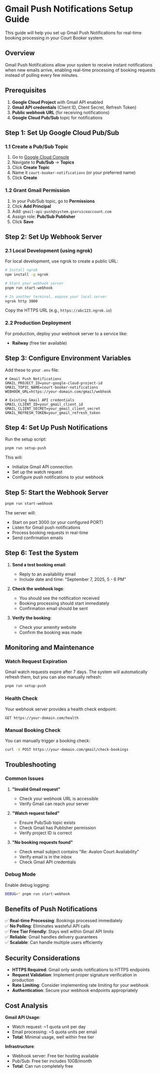 # Gmail Push Notifications Setup Guide

This guide will help you set up Gmail Push Notifications for real-time booking processing in your Court Booker system.

## Overview

Gmail Push Notifications allow your system to receive instant notifications when new emails arrive, enabling real-time processing of booking requests instead of polling every few minutes.

## Prerequisites

1. **Google Cloud Project** with Gmail API enabled
2. **Gmail API credentials** (Client ID, Client Secret, Refresh Token)
3. **Public webhook URL** (for receiving notifications)
4. **Google Cloud Pub/Sub** topic for notifications

## Step 1: Set Up Google Cloud Pub/Sub

### 1.1 Create a Pub/Sub Topic

1. Go to [Google Cloud Console](https://console.cloud.google.com/)
2. Navigate to **Pub/Sub** → **Topics**
3. Click **Create Topic**
4. Name it `court-booker-notifications` (or your preferred name)
5. Click **Create**

### 1.2 Grant Gmail Permission

1. In your Pub/Sub topic, go to **Permissions**
2. Click **Add Principal**
3. Add: `gmail-api-push@system.gserviceaccount.com`
4. Assign role: **Pub/Sub Publisher**
5. Click **Save**

## Step 2: Set Up Webhook Server

### 2.1 Local Development (using ngrok)

For local development, use ngrok to create a public URL:

```bash
# Install ngrok
npm install -g ngrok

# Start your webhook server
pnpm run start-webhook

# In another terminal, expose your local server
ngrok http 3000
```

Copy the HTTPS URL (e.g., `https://abc123.ngrok.io`)

### 2.2 Production Deployment

For production, deploy your webhook server to a service like:

- **Railway** (free tier available)

## Step 3: Configure Environment Variables

Add these to your `.env` file:

```env
# Gmail Push Notifications
GMAIL_PROJECT_ID=your-google-cloud-project-id
GMAIL_TOPIC_NAME=court-booker-notifications
WEBHOOK_URL=https://your-domain.com/gmail/webhook

# Existing Gmail API credentials
GMAIL_CLIENT_ID=your_gmail_client_id
GMAIL_CLIENT_SECRET=your_gmail_client_secret
GMAIL_REFRESH_TOKEN=your_gmail_refresh_token
```

## Step 4: Set Up Push Notifications

Run the setup script:

```bash
pnpm run setup-push
```

This will:

- Initialize Gmail API connection
- Set up the watch request
- Configure push notifications to your webhook

## Step 5: Start the Webhook Server

```bash
pnpm run start-webhook
```

The server will:

- Start on port 3000 (or your configured PORT)
- Listen for Gmail push notifications
- Process booking requests in real-time
- Send confirmation emails

## Step 6: Test the System

1. **Send a test booking email**:

   - Reply to an availability email
   - Include date and time: "September 7, 2025, 5 - 6 PM"

2. **Check the webhook logs**:

   - You should see the notification received
   - Booking processing should start immediately
   - Confirmation email should be sent

3. **Verify the booking**:
   - Check your amenity website
   - Confirm the booking was made

## Monitoring and Maintenance

### Watch Request Expiration

Gmail watch requests expire after 7 days. The system will automatically refresh them, but you can also manually refresh:

```bash
pnpm run setup-push
```

### Health Check

Your webhook server provides a health check endpoint:

```
GET https://your-domain.com/health
```

### Manual Booking Check

You can manually trigger a booking check:

```bash
curl -X POST https://your-domain.com/gmail/check-bookings
```

## Troubleshooting

### Common Issues

1. **"Invalid Gmail request"**

   - Check your webhook URL is accessible
   - Verify Gmail can reach your server

2. **"Watch request failed"**

   - Ensure Pub/Sub topic exists
   - Check Gmail has Publisher permission
   - Verify project ID is correct

3. **"No booking requests found"**
   - Check email subject contains "Re: Avalon Court Availability"
   - Verify email is in the inbox
   - Check Gmail API credentials

### Debug Mode

Enable debug logging:

```bash
DEBUG=* pnpm run start-webhook
```

## Benefits of Push Notifications

✅ **Real-time Processing**: Bookings processed immediately  
✅ **No Polling**: Eliminates wasteful API calls  
✅ **Free Tier Friendly**: Stays well within Gmail API limits  
✅ **Reliable**: Gmail handles delivery guarantees  
✅ **Scalable**: Can handle multiple users efficiently

## Security Considerations

- **HTTPS Required**: Gmail only sends notifications to HTTPS endpoints
- **Request Validation**: Implement proper signature verification in production
- **Rate Limiting**: Consider implementing rate limiting for your webhook
- **Authentication**: Secure your webhook endpoints appropriately

## Cost Analysis

**Gmail API Usage**:

- Watch request: ~1 quota unit per day
- Email processing: ~5 quota units per email
- **Total**: Minimal usage, well within free tier

**Infrastructure**:

- Webhook server: Free tier hosting available
- Pub/Sub: Free tier includes 10GB/month
- **Total**: Can run completely free
